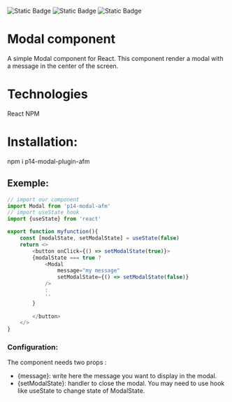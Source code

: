 ![Static Badge](https://img.shields.io/badge/NodeJs-v18.16.1-%2343853D)
![Static Badge](https://img.shields.io/badge/React-%3E%3D16-%2361DAFB)
![Static Badge](https://img.shields.io/badge/NPM-v9.5.1-%23C53635)

# Modal component
A simple Modal component for React. This component render a modal with a message in the center of the screen.

# Technologies
React
NPM
# Installation:
npm i p14-modal-plugin-afm
## Exemple:
``` Javascript
// import our component
import Modal from 'p14-modal-afm'
// import useState hook
import {useState} from 'react'

export function myfunction(){
    const [modalState, setModalState] = useState(false)
    return <>
        <button onClick={() => setModalState(true)}>
        {modalState === true ?
            <Modal 
                message="my message"
                setModalState={() => setModalState(false)}
            />
            :
            ''        
        } 
        
        </button>
    </>
}
```

### Configuration:
The component needs two props :

- {message}: write here the message you want to display in the modal.
- {setModalState}: handler to close the modal. You may need to use hook like useState to change state of ModalState.

